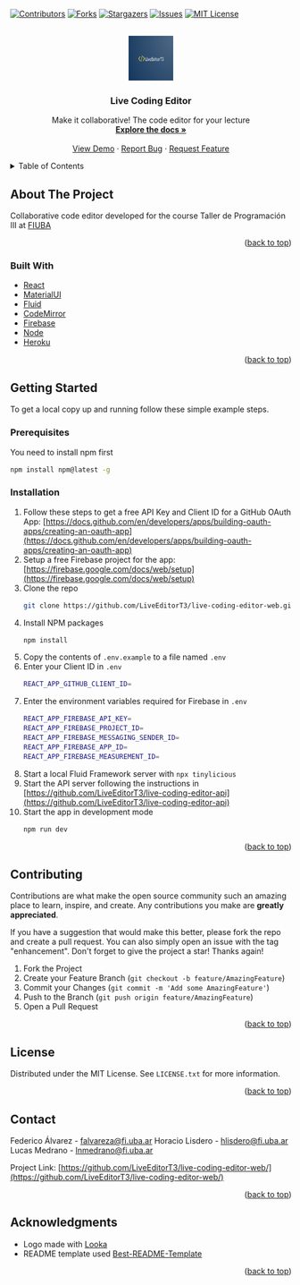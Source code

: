 <div id="top"></div>

[![Contributors][contributors-shield]][contributors-url]
[![Forks][forks-shield]][forks-url]
[![Stargazers][stars-shield]][stars-url]
[![Issues][issues-shield]][issues-url]
[![MIT License][license-shield]][license-url]

<!-- PROJECT LOGO -->
<br />
<div align="center">
  <a href="https://github.com/LiveEditorT3/live-coding-editor-web">
    <img src="public/logo.png" alt="Logo" width="80" height="80">
  </a>

<h3 align="center">Live Coding Editor</h3>

  <p align="center">
    Make it collaborative! The code editor for your lecture
    <br />
    <a href="https://github.com/LiveEditorT3/live-coding-editor-web"><strong>Explore the docs »</strong></a>
    <br />
    <br />
    <a href="https://live-coding-editor-web.herokuapp.com/">View Demo</a>
    ·
    <a href="https://github.com/LiveEditorT3/live-coding-editor-web/issues">Report Bug</a>
    ·
    <a href="https://github.com/LiveEditorT3/live-coding-editor-web/issues">Request Feature</a>
  </p>
</div>

<!-- TABLE OF CONTENTS -->
<details>
  <summary>Table of Contents</summary>
  <ol>
    <li>
      <a href="#about-the-project">About The Project</a>
      <ul>
        <li><a href="#built-with">Built With</a></li>
      </ul>
    </li>
    <li>
      <a href="#getting-started">Getting Started</a>
      <ul>
        <li><a href="#prerequisites">Prerequisites</a></li>
        <li><a href="#installation">Installation</a></li>
      </ul>
    </li>
    <li><a href="#usage">Usage</a></li>
    <li><a href="#roadmap">Roadmap</a></li>
    <li><a href="#contributing">Contributing</a></li>
    <li><a href="#license">License</a></li>
    <li><a href="#contact">Contact</a></li>
    <li><a href="#acknowledgments">Acknowledgments</a></li>
  </ol>
</details>

<!-- ABOUT THE PROJECT -->

## About The Project

Collaborative code editor developed for the course Taller de Programación III at [FIUBA](https://fi.uba.ar/)

<p align="right">(<a href="#top">back to top</a>)</p>

### Built With

- [React](https://reactjs.org/)
- [MaterialUI](https://mui.com/)
- [Fluid](https://fluidframework.com/)
- [CodeMirror](https://firebase.google.com/)
- [Firebase](https://nodejs.org/)
- [Node](https://codemirror.net/)
- [Heroku](https://www.heroku.com)

<p align="right">(<a href="#top">back to top</a>)</p>

<!-- GETTING STARTED -->

## Getting Started

To get a local copy up and running follow these simple example steps.

### Prerequisites

You need to install npm first

```sh
npm install npm@latest -g
```

### Installation

1. Follow these steps to get a free API Key and Client ID for a GitHub OAuth App: [https://docs.github.com/en/developers/apps/building-oauth-apps/creating-an-oauth-app](https://docs.github.com/en/developers/apps/building-oauth-apps/creating-an-oauth-app)
2. Setup a free Firebase project for the app: [https://firebase.google.com/docs/web/setup](https://firebase.google.com/docs/web/setup)
3. Clone the repo
   ```sh
   git clone https://github.com/LiveEditorT3/live-coding-editor-web.git
   ```
4. Install NPM packages
   ```sh
   npm install
   ```
5. Copy the contents of `.env.example` to a file named `.env`
6. Enter your Client ID in `.env`
   ```sh
   REACT_APP_GITHUB_CLIENT_ID=
   ```
7. Enter the environment variables required for Firebase in `.env`
   ```sh
   REACT_APP_FIREBASE_API_KEY=
   REACT_APP_FIREBASE_PROJECT_ID=
   REACT_APP_FIREBASE_MESSAGING_SENDER_ID=
   REACT_APP_FIREBASE_APP_ID=
   REACT_APP_FIREBASE_MEASUREMENT_ID=
   ```
8. Start a local Fluid Framework server with `npx tinylicious`
9. Start the API server following the instructions in [https://github.com/LiveEditorT3/live-coding-editor-api](https://github.com/LiveEditorT3/live-coding-editor-api)
10. Start the app in development mode
    ```sh
    npm run dev
    ```

<p align="right">(<a href="#top">back to top</a>)</p>

<!-- CONTRIBUTING -->

## Contributing

Contributions are what make the open source community such an amazing place to learn, inspire, and create. Any contributions you make are **greatly appreciated**.

If you have a suggestion that would make this better, please fork the repo and create a pull request. You can also simply open an issue with the tag "enhancement".
Don't forget to give the project a star! Thanks again!

1. Fork the Project
2. Create your Feature Branch (`git checkout -b feature/AmazingFeature`)
3. Commit your Changes (`git commit -m 'Add some AmazingFeature'`)
4. Push to the Branch (`git push origin feature/AmazingFeature`)
5. Open a Pull Request

<p align="right">(<a href="#top">back to top</a>)</p>

<!-- LICENSE -->

## License

Distributed under the MIT License. See `LICENSE.txt` for more information.

<p align="right">(<a href="#top">back to top</a>)</p>

<!-- CONTACT -->

## Contact

Federico Álvarez - falvareza@fi.uba.ar
Horacio Lisdero - hlisdero@fi.uba.ar
Lucas Medrano - lnmedrano@fi.uba.ar

Project Link: [https://github.com/LiveEditorT3/live-coding-editor-web/](https://github.com/LiveEditorT3/live-coding-editor-web/)

<p align="right">(<a href="#top">back to top</a>)</p>

<!-- ACKNOWLEDGMENTS -->

## Acknowledgments

- Logo made with [Looka](https://looka.com/)
- README template used [Best-README-Template](https://github.com/othneildrew/Best-README-Template)

<p align="right">(<a href="#top">back to top</a>)</p>

<!-- MARKDOWN LINKS & IMAGES -->
<!-- https://www.markdownguide.org/basic-syntax/#reference-style-links -->

[contributors-shield]: https://img.shields.io/github/contributors/LiveEditorT3/live-coding-editor-web.svg?style=for-the-badge
[contributors-url]: https://github.com/LiveEditorT3/live-coding-editor-web/graphs/contributors
[forks-shield]: https://img.shields.io/github/forks/LiveEditorT3/live-coding-editor-web.svg?style=for-the-badge
[forks-url]: https://github.com/LiveEditorT3/live-coding-editor-web/network/members
[stars-shield]: https://img.shields.io/github/stars/LiveEditorT3/live-coding-editor-web.svg?style=for-the-badge
[stars-url]: https://github.com/LiveEditorT3/live-coding-editor-web/stargazers
[issues-shield]: https://img.shields.io/github/issues/LiveEditorT3/live-coding-editor-web.svg?style=for-the-badge
[issues-url]: https://github.com/LiveEditorT3/live-coding-editor-web/issues
[license-shield]: https://img.shields.io/github/license/othneildrew/Best-README-Template.svg?style=for-the-badge
[license-url]: https://github.com/LiveEditorT3/live-coding-editor-web/blob/master/LICENSE.txt
